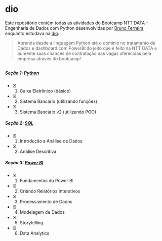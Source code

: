 # dio

Este repositório contém todas as atividades do Bootcamp NTT DATA - Engenharia de Dados com Python desenvolvidas por [Bruno Ferreira](https://www.linkedin.com/in/brunokye/) enquanto estudava na [dio](https://web.dio.me/track/engenharia-dados-python).

>Aprenda desde a linguagem Python até o domínio no tratamento de Dados e dashboard com PowerBI do jeito que é feito na NTT DATA e aumente suas chances de contratação nas vagas oferecidas pela empresa através do bootcamp!

##

##### Seção 1: [Python](https://github.com/brunokye/dio-ntt-data-engineer/tree/main/python)
- [x] 1. Caixa Eletrônico (básico)
- [x] 2. Sistema Bancário (utilizando funções)
- [x] 3. Sistema Bancário v2 (utilizando POO)

##### Seção 2: [SQL](https://github.com/brunokye/dio-ntt-data-engineer/tree/main/sql)
- [x] 1. Introdução a Análise de Dados
- [x] 2. Análise Descritiva

##### Seção 3: [Power BI](https://github.com/brunokye/dio-ntt-data-engineer/tree/main/powerbi)
- [x] 1. Fundamentos do Power BI
- [x] 2. Criando Relatórios Interativos
- [x] 3. Processamento de Dados
- [x] 4. Modelagem de Dados
- [x] 5. Storytelling
- [x] 6. Data Analytics
